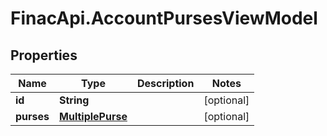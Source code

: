 # FinacApi.AccountPursesViewModel

## Properties
Name | Type | Description | Notes
------------ | ------------- | ------------- | -------------
**id** | **String** |  | [optional] 
**purses** | [**MultiplePurse**](MultiplePurse.md) |  | [optional] 
